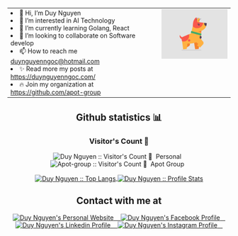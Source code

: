 <div  align="center">
  <table>
  <tr>
    <td valign="top">
     <li>👋 Hi, I’m Duy Nguyen</li>
     <li>👀 I’m interested in AI Technology</li>
     <li>🌱 I’m currently learning Golang, React</li>
     <li>💞️ I’m looking to collaborate on Software develop</li>
     <li>📫 How to reach me <a href='mailto:duynguyenngoc@hotmail.com'>duynguyenngoc@hotmail.com</a></li>
     <li>✨ Read more my posts at <a href='https://duynguyenngoc.com/'>https://duynguyenngoc.com/</a></li>
     <li>🔥 Join my organization at <a href='https://github.com/apot-group'>https://github.com/apot-group</a></li>
    </td>
    <td valign="top"><img src='dog.gif' width="230"></img></td>
  </tr>
</table>
  
</div>


<h2 align="center">Github statistics 📊 </h2>

<h3 align="center">Visitor's Count 👀</h3>

<p align="center">
  <img
    src="https://profile-counter.glitch.me/{dnguyenngoc}/count.svg"
    alt="Duy Nguyen :: Visitor's Count 👀"
  />&nbsp Personal &nbsp  
  <img
    src="https://profile-counter.glitch.me/{apot-group}/count.svg"
    alt="Apot-group :: Visitor's Count 👀"
  />&nbsp Apot Group &nbsp
</p>


<p align="center">
  <a href="https://github.com/dnguyenngoc/github-readme-stats">
    <img
    align ="center"
    height="165"
    src="https://github-readme-stats.vercel.app/api/top-langs/?username=dnguyenngoc&langs_count=10&theme=tokyonight&layout=compact"
    alt="Duy Nguyen :: Top Langs"
    />
  </a>
  <a href="https://github.com/dnguyenngoc/github-readme-stats">
    <img
    align="center"
    height="165"
    src="https://github-readme-stats.vercel.app/api?username=dnguyenngoc&show_icons=true&theme=tokyonight"
    alt="Duy Nguyen :: Profile Stats"
    />
  </a>
</p>

<h2 align="center">Contact with me at </h2>

<p align="center">
  <a href="https://duynguyenngoc.com">
    <img
    src="https://upload.wikimedia.org/wikipedia/commons/0/0b/Blue_globe_icon.svg"
    alt="Duy Nguyen's Personal Website"
    height="30" width="30"
    />
    &nbsp;&nbsp
  </a>
  <a href="https://www.facebook.com/dan00pot">
    <img
    src="https://www.vectorlogo.zone/logos/facebook/facebook-tile.svg"
    alt="Duy Nguyen's Facebook Profile"
    height="30" width="30"
    />
    &nbsp;&nbsp
  </a>
  
  <a href="https://www.linkedin.com/in/dnguyenngoc/">
    <img
    src="https://www.vectorlogo.zone/logos/linkedin/linkedin-icon.svg"
    alt="Duy Nguyen's Linkedin Profile"
    height="30" width="30"
    />
    &nbsp;&nbsp
  </a>
  <a href="https://www.instagram.com/duy.nguyen.ngoc/">
    <img
     src="https://www.vectorlogo.zone/logos/instagram/instagram-icon.svg"
    alt="Duy Nguyen's Instagram Profile"
    height="30" width="30"
    />
    &nbsp;&nbsp
  </a>

<!---
dnguyenngoc/dnguyenngoc is a ✨ special ✨ repository because its `README.md` (this file) appears on your GitHub profile.
You can click the Preview link to take a look at your changes.
--->
